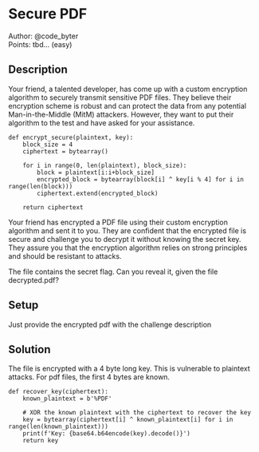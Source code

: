 # Secure PDF

Author: @code_byter \
Points: tbd... (easy)

## Description

Your friend, a talented developer, has come up with a custom encryption algorithm to securely transmit sensitive PDF files. They believe their encryption scheme is robust and can protect the data from any potential Man-in-the-Middle (MitM) attackers. However, they want to put their algorithm to the test and have asked for your assistance.

    def encrypt_secure(plaintext, key):
        block_size = 4
        ciphertext = bytearray()

        for i in range(0, len(plaintext), block_size):
            block = plaintext[i:i+block_size]
            encrypted_block = bytearray(block[i] ^ key[i % 4] for i in range(len(block)))
            ciphertext.extend(encrypted_block)

        return ciphertext

Your friend has encrypted a PDF file using their custom encryption algorithm and sent it to you. They are confident that the encrypted file is secure and challenge you to decrypt it without knowing the secret key. They assure you that the encryption algorithm relies on strong principles and should be resistant to attacks.

The file contains the secret flag. Can you reveal it, given the file decrypted.pdf?

## Setup

Just provide the encrypted pdf with the challenge description

## Solution

The file is encrypted with a 4 byte long key. This is vulnerable to plaintext attacks.
For pdf files, the first 4 bytes are known.

    def recover_key(ciphertext):
        known_plaintext = b'%PDF'

        # XOR the known plaintext with the ciphertext to recover the key
        key = bytearray(ciphertext[i] ^ known_plaintext[i] for i in range(len(known_plaintext)))
        print(f'Key: {base64.b64encode(key).decode()}')
        return key
